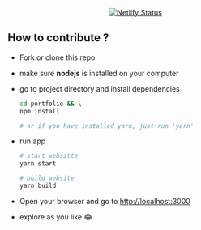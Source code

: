 <div align="center">

[![Netlify Status](https://api.netlify.com/api/v1/badges/073dc31b-2a8c-496a-b395-3e18105ce8a4/deploy-status)](https://app.netlify.com/sites/nervous-wilson-4b6032/deploys)

</div>

## How to contribute ?

- Fork or clone this repo
- make sure **nodejs** is installed on your computer
- go to project directory and install dependencies

  ```bash
  cd portfolio && \
  npm install

  # or if you have installed yarn, just run 'yarn'
  ```

- run app

  ```bash
  # start websitte
  yarn start

  # build website
  yarn build
  ```

- Open your browser and go to [http://localhost:3000](http://localhost:3000)

- explore as you like 😂
